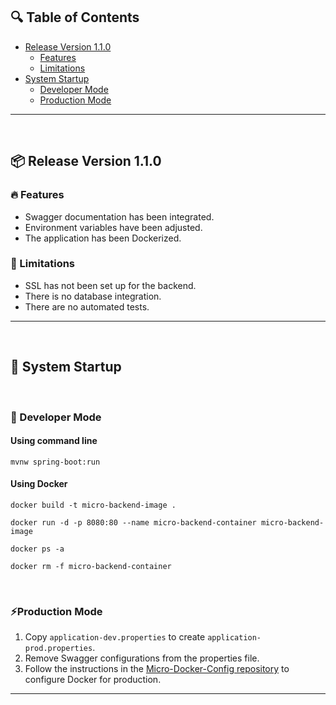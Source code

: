 ## 🔍 Table of Contents

- [Release Version 1.1.0](#release/1.1.0)
  - [Features](#features)
  - [Limitations](#limitations)
- [System Startup](#system-startup)
  - [Developer Mode](#developer-mode)
  - [Production Mode](#production-mode)
 
<hr/> 
<br/>

<h2 id="release/1.1.0">📦 Release Version 1.1.0</h2> 

<h3 id="features">🔥 Features</h3>

+ Swagger documentation has been integrated.
+ Environment variables have been adjusted.
+ The application has been Dockerized.

  
<h3 id="limitations">🚧 Limitations</h3>

- SSL has not been set up for the backend.
- There is no database integration.
- There are no automated tests.

<hr/>
<br/>
  
<h2 id="system-startup">🚀 System Startup</h2> 

<br/>

<h3 id="developer-mode">🧪 Developer Mode</h3>

#### Using command line

```
mvnw spring-boot:run
```

#### Using Docker

```
docker build -t micro-backend-image .

docker run -d -p 8080:80 --name micro-backend-container micro-backend-image

docker ps -a

docker rm -f micro-backend-container
```

<br/>

<h3 id="production-mode">⚡Production Mode</h3> 

1. Copy `application-dev.properties` to create `application-prod.properties`.
2. Remove Swagger configurations from the properties file.
3. Follow the instructions in the [Micro-Docker-Config repository](https://github.com/ahmettoguz/Micro-Docker-Config) to configure Docker for production.

<hr/>

